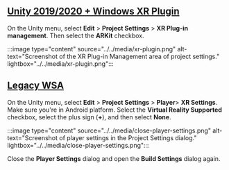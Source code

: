 ## [Unity 2019/2020 + Windows XR Plugin](#tab/winxr)

On the Unity menu, select **Edit** > **Project Settings** > **XR Plug-in management**. Then select the **ARKit** checkbox.

:::image type="content" source="../../media/xr-plugin.png" alt-text="Screenshot of the XR Plug-in Management area of project settings." lightbox="../../media/xr-plugin.png":::

## [Legacy WSA](#tab/wsa)

On the Unity menu, select **Edit** > **Project Settings** > **Player**> **XR Settings**. Make sure you're in Android platform. Select the **Virtual Reality Supported** checkbox, select the plus sign (**+**), and then select **None**.

:::image type="content" source="../../media/close-player-settings.png" alt-text="Screenshot of player settings in the Project Settings dialog." lightbox="../../media/close-player-settings.png":::

Close the **Player Settings** dialog and open the **Build Settings** dialog again.
